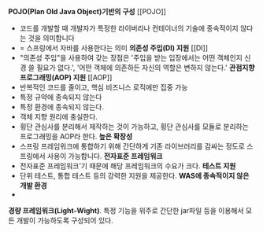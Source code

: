 **POJO(Plan Old Java Object)기반의 구성**  [[POJO]]
- 코드를 개발할 때 개발자가 특정한 라이버리나 컨테이너의 기술에 종속적이지 않다는 것을 의미합니다
- = 스프링에서 자바를 사용한다는 의미
**의존성 주입(DI) 지원** [[DI]]
- "의존성 주입"을 사용하여 갖는 장점은 '주입을 받는 입장에서는 어떤 객체인지 신경 쓸 필요가 없다.', '어떤 객체에 의존하든 자신의 역할은 변하지 않는다.'
**관점지향프로그래밍(AOP) 지원** [[AOP]]
- 반복적인 코드를 줄이고, 핵심 비즈니스 로직에만 집중 가능
- 특정 규약에 종속되지 않는다
- 특정 환경에 종속되지 않는다.
- 객체 지향 원리에 충실한다.
- 횡단 관심사를 분리해서 제작하는 것이 가능하고, 횡단 관심사를 모듈로 분리하는 프로그래밍을 AOP라 한다.
**높은 확장성**
- 스프링 프레임워크에 통합하기 위해 간단하게 기존 라이브러리를 감싸는 정도로 스프링에서 사용이 가능합니다.
**전자표준 프레임워크**
- 전자표준 프레임워크'기 때문에 해당 프레임워크의 수요가 크다.
**테스트 지원**
- 단위 테스트, 통합 테스트 등의 강력한 지원을 제공한다.
**WAS에 종속적이지 않은 개발 환경**
- 
**경량 프레임워크(Light-Wight)**.
특정 기능을 위주로 간단한 jar파일 등을 이용해서 모든 개발이 가능하도록 구성되어 있다.

















